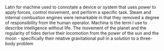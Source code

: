 Latin for machine used to connotate a device or system that uses power to apply forces, control movement, and perform a specific task. Steam and internal combustion engines were remarkable in that they removed a degree of responsibility from the human operator. Machina is the term I use to describe intelligence without life. The movement of the planet and the regularity of tides  derive their locomotion from the power of the sun and the moon - specifically their relative gravitational pull in a solution to a three-body problem